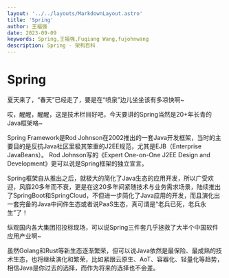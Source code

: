 ```yaml
---
layout: '../../layouts/MarkdownLayout.astro'
title: 'Spring'
author: 王福强
date: 2023-09-09
keywords: Spring,王福强,Fuqiang Wang,fujohnwang
description: Spring - 架构百科
---
```


# Spring

夏天来了，“春天”已经走了，要是在“喷泉”边儿坐坐该有多凉快啊~

哎，醒醒，醒醒，这是技术栏目好吧，今天要讲的Spring当然是20+年长青的Java框架咯~

Spring Framework是Rod Johnson在2002推出的一套Java开发框架，当时的主要目的是反抗Java社区里极其笨重的J2EE规范，尤其是EJB（Enterprise JavaBeans）。 Rod Johnson写的《Expert One-on-One J2EE Design and Development》更可以说是Spring框架的独立宣言。

Spring框架自从推出之后，就极大的简化了Java生态的应用开发，所以广受欢迎，风靡20多年而不衰，更是在这20多年间紧随技术与业务需求场景，陆续推出了SpringBoot和SpringCloud，不但进一步简化了Java应用的开发，而且演化出一套完备的Java中间件生态或者说PaaS生态，真可谓是“老兵已死，老兵永生”了！

纵观国内各大集团招投标现场，可以说Spring三件套几乎拯救了大半个中国软件应用产业啊~

虽然Golang和Rust等新生态逐渐繁荣，但可以说Java依然是最保险、最成熟的技术生态，也将继续演化和繁荣，比如紧跟云原生、AoT、容器化、轻量化等趋势，相信Java是你过去的选择，而作为将来的选择也不会差。
